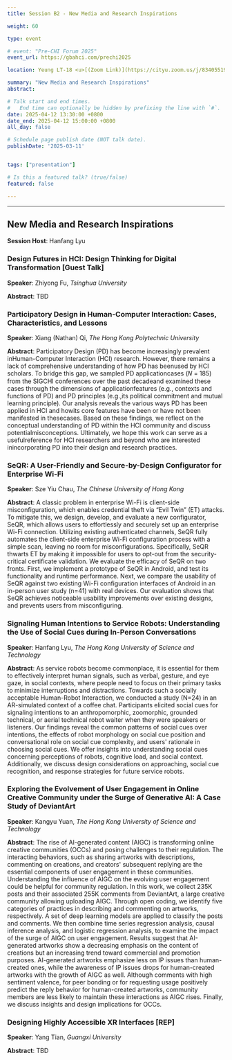 ```yaml
---
title: Session B2 - New Media and Research Inspirations

weight: 60

type: event

# event: "Pre-CHI Forum 2025"
event_url: https://gbahci.com/prechi2025

location: Yeung LT-18 <u>[(Zoom Link)](https://cityu.zoom.us/j/83405519792?pwd=p7KqBgxM6DmDCKd0B63aYezk9WqDbT.1)</u>

summary: "New Media and Research Inspirations"
abstract:

# Talk start and end times.
#   End time can optionally be hidden by prefixing the line with `#`.
date: 2025-04-12 13:30:00 +0800
date_end: 2025-04-12 15:00:00 +0800
all_day: false

# Schedule page publish date (NOT talk date).
publishDate: '2025-03-11'


tags: ["presentation"]

# Is this a featured talk? (true/false)
featured: false

---
```


<hr />

## New Media and Research Inspirations

​**​Session Host**​: Hanfang Lyu

### Design Futures in HCI: Design Thinking for Digital Transformation  [Guest Talk]

​**​Speaker​**​: Zhiyong Fu, *Tsinghua University*

​**​Abstract​**​: TBD

### Participatory Design in Human-Computer Interaction: Cases, Characteristics, and Lessons

​**​Speaker​**​: Xiang (Nathan) Qi, *The Hong Kong Polytechnic University*

​**​Abstract​**​: Participatory Design (PD) has become increasingly prevalent inHuman-Computer Interaction (HCI) research. However, there remains a lack of comprehensive understanding of how PD has beenused by HCI scholars. To bridge this gap, we sampled PD applicationcases (𝑁 = 185) from the SIGCHI conferences over the past decadeand examined these cases through the dimensions of applicationfeatures (e.g., contexts and functions of PD) and PD principles (e.g.,its political commitment and mutual learning principle). Our analysis reveals the various ways PD has been applied in HCI and howits core features have been or have not been manifested in thesecases. Based on these findings, we reflect on the conceptual understanding of PD within the HCI community and discuss potentialmisconceptions. Ultimately, we hope this work can serve as a usefulreference for HCI researchers and beyond who are interested inincorporating PD into their design and research practices.


### SeQR: A User-Friendly and Secure-by-Design Configurator for Enterprise Wi-Fi

​**​Speaker​**​: Sze Yiu Chau, *The Chinese University of Hong Kong*

​**​Abstract​**​: A classic problem in enterprise Wi-Fi is client-side misconfiguration, which enables credential theft via “Evil Twin” (ET) attacks. To mitigate this, we design, develop, and evaluate a new configurator, SeQR, which allows users to effortlessly and securely set up an enterprise Wi-Fi connection. Utilizing existing authenticated channels, SeQR fully automates the client-side enterprise Wi-Fi configuration process with a simple scan, leaving no room for misconfigurations. Specifically, SeQR thwarts ET by making it impossible for users to opt-out from the security-critical certificate validation. We evaluate the efficacy of SeQR on two fronts. First, we implement a prototype of SeQR in Android, and test its functionality and runtime performance. Next, we compare the usability of SeQR against two existing Wi-Fi configuration interfaces of Android in an in-person user study (n=41) with real devices. Our evaluation shows that SeQR achieves noticeable usability improvements over existing designs, and prevents users from misconfiguring.


### Signaling Human Intentions to Service Robots: Understanding the Use of Social Cues during In-Person Conversations

​**​Speaker​**​: Hanfang Lyu, *The Hong Kong University of Science and Technology*

​**​Abstract​**​: As service robots become commonplace, it is essential for them to effectively interpret human signals, such as verbal, gesture, and eye gaze, in social contexts, where people need to focus on their primary tasks to minimize interruptions and distractions. Towards such a socially acceptable Human-Robot Interaction, we conducted a study (N=24) in an AR-simulated context of a coffee chat. Participants elicited social cues for signaling intentions to an anthropomorphic, zoomorphic, grounded technical, or aerial technical robot waiter when they were speakers or listeners. Our findings reveal the common patterns of social cues over intentions, the effects of robot morphology on social cue position and conversational role on social cue complexity, and users' rationale in choosing social cues. We offer insights into understanding social cues concerning perceptions of robots, cognitive load, and social context. Additionally, we discuss design considerations on approaching, social cue recognition, and response strategies for future service robots.



### Exploring the Evolvement of User Engagement in Online Creative Community under the Surge of Generative AI: A Case Study of DeviantArt

​**​Speaker​**​: Kangyu Yuan, *The Hong Kong University of Science and Technology*

​**​Abstract​**​: The rise of AI-generated content (AIGC) is transforming online creative communities (OCCs) and posing challenges to their regulation. The interacting behaviors, such as sharing artworks with descriptions, commenting on creations, and creators' subsequent replying are the essential components of user engagement in these communities. Understanding the influence of AIGC on the evolving user engagement could be helpful for community regulation. In this work, we collect 235K posts and their associated 255K comments from DeviantArt, a large creative community allowing uploading AIGC. Through open coding, we identify five categories of practices in describing and commenting on artworks, respectively. A set of deep learning models are applied to classify the posts and comments. We then combine time series regression analysis, causal inference analysis, and logistic regression analysis, to examine the impact of the surge of AIGC on user engagement. Results suggest that AI-generated artworks show a decreasing emphasis on the content of creations but an increasing trend toward commercial and promotion purposes. AI-generated artworks emphasize less on IP issues than human-created ones, while the awareness of IP issues drops for human-created artworks with the growth of AIGC as well. Although comments with high sentiment valence, for peer bonding or for requesting usage positively predict the reply behavior for human-created artworks, community members are less likely to maintain these interactions as AIGC rises. Finally, we discuss insights and design implications for OCCs.

### Designing Highly Accessible XR Interfaces [REP]

​**​Speaker​**​: Yang Tian, *Guangxi University*

​**​Abstract​**​: TBD